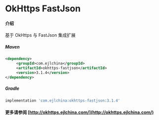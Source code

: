 # OkHttps FastJson

#### 介绍

基于 OkHttps 与 FastJson 集成扩展


##### Maven

```xml
<dependency>
     <groupId>com.ejlchina</groupId>
     <artifactId>okhttps-fastjson</artifactId>
     <version>3.1.4</version>
</dependency>
```

##### Gradle

```groovy
implementation 'com.ejlchina:okhttps-fastjson:3.1.4'
```

#### 更多请参阅 [http://okhttps.ejlchina.com/](http://okhttps.ejlchina.com/)
